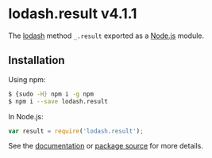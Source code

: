 # lodash.result v4.1.1

The [lodash](https://lodash.com/) method `_.result` exported as a [Node.js](https://nodejs.org/) module.

## Installation

Using npm:
```bash
$ {sudo -H} npm i -g npm
$ npm i --save lodash.result
```

In Node.js:
```js
var result = require('lodash.result');
```

See the [documentation](https://lodash.com/docs#result) or [package source](https://github.com/lodash/lodash/blob/4.1.1-npm-packages/lodash.result) for more details.
